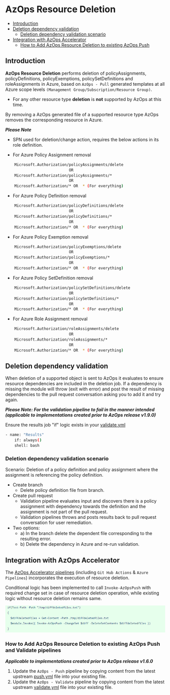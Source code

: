 # AzOps Resource Deletion

- [Introduction](#introduction)
- [Deletion dependency validation](#deletion-dependency-validation)
    - [Deletion dependency validation scenario](#deletion-dependency-validation-scenario)
- [Integration with AzOps Accelerator](#integration-with-azops-accelerator)
    - [How to Add AzOps Resource Deletion to existing AzOps Push](#how-to-add-azops-resource-deletion-to-existing-azops-push-and-validate-pipelines)

## Introduction

**AzOps Resource Deletion** performs deletion of policyAssignments, policyDefinitions, policyExemptions, policySetDefinitions and roleAssignments in Azure, based on `AzOps - Pull` generated templates at all Azure scope levels `(Management Group/Subscription/Resource Group)`.

- For any other resource type **deletion** is **not** supported by AzOps at this time.

By removing a AzOps generated file of a supported resource type AzOps removes the corresponding resource in Azure.

**_Please Note_**

- SPN used for deletion/change action, requires the below actions in its role definition.

- For Azure Policy Assignment removal

```bash
    Microsoft.Authorization/policyAssignments/delete
                            OR
    Microsoft.Authorization/policyAssignments/*
                            OR
    Microsoft.Authorization/* OR  * (For everything)
```

- For Azure Policy Definition removal

```bash
    Microsoft.Authorization/policyDefinitions/delete
                            OR
    Microsoft.Authorization/policyDefinitions/*
                            OR
    Microsoft.Authorization/* OR  * (For everything)
```

- For Azure Policy Exemption removal

```bash
    Microsoft.Authorization/policyExemptions/delete
                            OR
    Microsoft.Authorization/policyExemptions/*
                            OR
    Microsoft.Authorization/* OR  * (For everything)
```

- For Azure Policy SetDefinition removal

```bash
    Microsoft.Authorization/policySetDefinitions/delete
                            OR
    Microsoft.Authorization/policySetDefinitions/*
                            OR
    Microsoft.Authorization/* OR  * (For everything)
```

- For Azure Role Assignment removal

```bash
    Microsoft.Authorization/roleAssignments/delete
                            OR
    Microsoft.Authorization/roleAssignments/*
                            OR
    Microsoft.Authorization/* OR  * (For everything)
```
## Deletion dependency validation
When deletion of a supported object is sent to AzOps it evaluates to ensure resource dependencies are included in the deletion job. If a dependency is missing the module will throw (exit with error) and post the result of missing dependencies to the pull request conversation asking you to add it and try again.

**_Please Note: For the validation pipeline to fail in the manner intended (applicable to implementations created prior to AzOps release v1.9.0)_**

Ensure the results job "if" logic exists in your [validate.yml](https://github.com/Azure/AzOps-Accelerator/blob/main/.pipelines/validate.yml)
```bash
- name: "Results"
    if: always()
    shell: bash
```
### Deletion dependency validation scenario
Scenario: Deletion of a policy definition and policy assignment where the assignment is referencing the policy definition.

- Create branch
    - Delete policy definition file from branch.
- Create pull request
    - Validation pipeline evaluates input and discovers there is a policy assignment with dependency towards the definition and the assignment is not part of the pull request.
    - Validation pipelines throws and posts results back to pull request conversation for user remediation.
- Two options:
    -   a) In the branch delete the dependent file corresponding to the resulting error.
    -   b) Delete the dependency in Azure and re-run validation.

## Integration with AzOps Accelerator

The [AzOps Accelerator pipelines](https://github.com/azure/azops-accelerator) (including `Git Hub Actions` & `Azure Pipelines`) incorporates the execution of resource deletion.

Conditional logic has been implemented to call `Invoke-AzOpsPush` with required change set in case of resource deletion operation, while existing logic without resource deletion remains same.

![ResourceDeletion_Pipeline_logic](./Media/ResourceDeletion/ResourceDeletion_pipelineupdate.PNG)

### How to Add AzOps Resource Deletion to existing AzOps Push and Validate pipelines

**_Applicable to implementations created prior to AzOps release v1.6.0_**

1. Update the `AzOps - Push` pipeline by copying content from the latest upstream [push.yml](https://github.com/Azure/AzOps-Accelerator/blob/main/.pipelines/push.yml) file into your existing file.
2. Update the `AzOps - Validate` pipeline by copying content from the latest upstream [validate.yml](https://github.com/Azure/AzOps-Accelerator/blob/main/.pipelines/validate.yml) file into your existing file.
